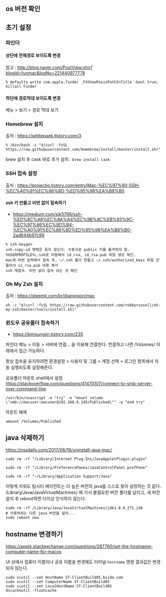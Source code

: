 ## os 버전 확인


## 초기 설정

### 파인더

#### 상단에 전체경로 보이도록 변경

참고 : http://blog.naver.com/PostView.nhn?blogId=funmac&logNo=221440977778

	% defaults write com.apple.finder _FXShowPosixPathInTitle -bool true; killall Finder

#### 하단에 경로막대 보이도록 변경

메뉴 > 보기 > 경로 막대 보기


### Homebrew 설치

출처 : https://whitepaek.tistory.com/3

	% /bin/bash -c "$(curl -fsSL https://raw.githubusercontent.com/Homebrew/install/master/install.sh)"

brew 설치 후 cask 바로 추가 설치 : `brew install cask`


### SSH 접속 설정

출처 : https://projectjo.tistory.com/entry/Mac-%EC%97%90-SSH-%EC%A0%91%EC%86%8D-%ED%95%98%EA%B8%B0

#### ssh 키 만들고 비번 없이 접속하기

- https://medium.com/sjk5766/ssh-%ED%8C%A8%EC%8A%A4%EC%9B%8C%EB%93%9C-%EC%97%86%EC%9D%B4-%EC%A0%91%EC%86%8D%ED%95%98%EA%B8%B0-2ad644b97c99

```
% ssh-keygen
ssh-copy-id 명령은 듣지 않는다. 수동으로 public 키를 옮겨줘야 함. 
%USERPROFILE%\.ssh로 이동해서 id_rsa, id_rsa.pub 파일 생성 확인. 
mac에 비번 입력해서 접속 후, ~/.ssh 폴더 만들고 ~/.ssh/authorized_keys 파일 만들어서 is_rsa.pub 내용 복사
ssh 재접속. 비번 없이 접속 되는 것 확인
```

### Oh My Zsh 설치

출처 : https://steemit.com/kr/@anpigon/mac

	sh -c "$(curl -fsSL https://raw.githubusercontent.com/robbyrussell/oh-my-zsh/master/tools/install.sh)"


### 윈도우 공유폴더 접속하기 

- https://kimsungjin.tistory.com/235

파인더 메뉴 > 이동 > 서버에 연결... 을 이용해 연결한다. 
연결하고 나면 /Volumes/ 아래에서 접근 가능하다.

항상 접속을 유지하려면 환경설정 > 사용자 및 그룹 > 계정 선택 > 로그인 항목에서 자동 실행되도록 설정해준다.

공유폴더 마운트 shell에서 설정
https://stackoverflow.com/questions/41470107/connect-to-smb-server-over-command-line

```
/usr/bin/osascript -e "try" -e "mount volume \"smb://macuser:macuser@192.168.0.145/Published\"" -e "end try"
```

마운트 해제

	umount /Volumes/Published

## java 삭제하기
https://osxdaily.com/2017/06/16/uninstall-java-mac/

```
sudo rm -rf "/Library/Internet Plug-Ins/JavaAppletPlugin.plugin"

sudo rm -rf "/Library/PreferencePanes/JavaControlPanel.prefPane"

sudo rm -rf "~/Library/Application Support/Java"
```

이렇게 지워도 팀시티 에이전트는 더 높은 버전의 java를 스스로 찾아 설정하는 것 같다. 
/Library/Java/JavaVirtualMachines/ 에 가서 불필요한 버전 폴더를 날리고, 새 버전 설치 후 reboot하면 더이상 인식하지 않는다. 

```
sudo rm -rf /Library/Java/JavaVirtualMachines/jdk1.8.0_271.jdk
# 사용하려는 다른 java 버전을 설치...
sudo reboot now
```

## hostname 변경하기

https://apple.stackexchange.com/questions/287760/set-the-hostname-computer-name-for-macos

UI 상에서 컴퓨터 이름이나 공유 이름을 변경해도 터미널 `hostname` 명령 결과값은 변경되지 않는다. 

```
sudo scutil --set HostName ST-ClientBuild05.bside.com
sudo scutil --set ComputerName ST-ClientBuild05
sudo scutil --set LocalHostName ST-ClientBuild05
dscacheutil -flushcache
```
